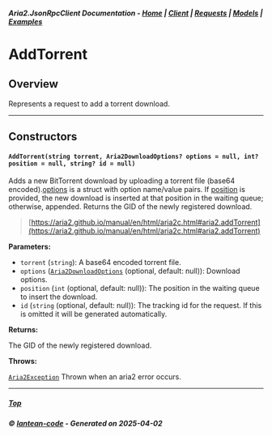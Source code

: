##### Aria2.JsonRpcClient Documentation  - [Home](index.md) | [Client](client.md) | [Requests](requests.md) | [Models](models.md) | [Examples](examples.md)

# AddTorrent

## Overview

Represents a request to add a torrent download.

---

## Constructors
#### `AddTorrent(string torrent, Aria2DownloadOptions? options = null, int? position = null, string? id = null)`

Adds a new BitTorrent download by uploading a torrent file (base64 encoded).[options](#AddTorrent_string_torrent__Aria2DownloadOptions__options___null__int__position___null__string__id___null_options) is a struct with option name/value pairs.
If [position](#AddTorrent_string_torrent__Aria2DownloadOptions__options___null__int__position___null__string__id___null_position) is provided, the new download is inserted at that position in the waiting queue; otherwise, appended.
Returns the GID of the newly registered download.

> [https://aria2.github.io/manual/en/html/aria2c.html#aria2.addTorrent](https://aria2.github.io/manual/en/html/aria2c.html#aria2.addTorrent)

**Parameters:**
<a id="AddTorrent_string_torrent__Aria2DownloadOptions__options___null__int__position___null__string__id___null_torrent"></a>
- `torrent` (`string`): A base64 encoded torrent file.
<a id="AddTorrent_string_torrent__Aria2DownloadOptions__options___null__int__position___null__string__id___null_options"></a>
- `options` ([`Aria2DownloadOptions`](model_Aria2DownloadOptions.md) (optional, default: null)): Download options.
<a id="AddTorrent_string_torrent__Aria2DownloadOptions__options___null__int__position___null__string__id___null_position"></a>
- `position` (`int` (optional, default: null)): The position in the waiting queue to insert the download.
<a id="AddTorrent_string_torrent__Aria2DownloadOptions__options___null__int__position___null__string__id___null_id"></a>
- `id` (`string` (optional, default: null)): The tracking id for the request. If this is omitted it will be generated automatically.

**Returns:**

The GID of the newly registered download.

**Throws:**

[`Aria2Exception`](Aria2Exception.md)
Thrown when an aria2 error occurs.

---




##### [Top](#top)
##### © [lantean-code](https://github.com/lantean-code) - _Generated on 2025-04-02_
